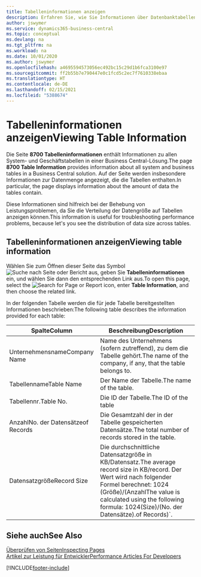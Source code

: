 ```yaml
---
title: Tabelleninformationen anzeigen
description: Erfahren Sie, wie Sie Informationen über Datenbanktabellen direkt über die Clientschnittstelle in Business Central anzeigen können.
author: jswymer
ms.service: dynamics365-business-central
ms.topic: conceptual
ms.devlang: na
ms.tgt_pltfrm: na
ms.workload: na
ms.date: 10/01/2020
ms.author: jswymer
ms.openlocfilehash: a4695594573056ec492bc15c29d1b6fca3100e97
ms.sourcegitcommit: ff2b55b7e790447e0c1fcd5c2ec7f7610338ebaa
ms.translationtype: HT
ms.contentlocale: de-DE
ms.lasthandoff: 02/15/2021
ms.locfileid: "5388674"
---
```

# <a name="viewing-table-information"></a><span data-ttu-id="1ae75-103">Tabelleninformationen anzeigen</span><span class="sxs-lookup"><span data-stu-id="1ae75-103">Viewing Table Information</span></span>

<span data-ttu-id="1ae75-104">Die Seite **8700 Tabelleninformationen** enthält Informationen zu allen System- und Geschäftstabellen in einer Business Central-Lösung.</span><span class="sxs-lookup"><span data-stu-id="1ae75-104">The page **8700 Table Information** provides information about all system and business tables in a Business Central solution.</span></span> <span data-ttu-id="1ae75-105">Auf der Seite werden insbesondere Informationen zur Datenmenge angezeigt, die die Tabellen enthalten.</span><span class="sxs-lookup"><span data-stu-id="1ae75-105">In particular, the page displays information about the amount of data the tables contain.</span></span>

<span data-ttu-id="1ae75-106">Diese Informationen sind hilfreich bei der Behebung von Leistungsproblemen, da Sie die Verteilung der Datengröße auf Tabellen anzeigen können.</span><span class="sxs-lookup"><span data-stu-id="1ae75-106">This information is useful for troubleshooting performance problems, because let's you see the distribution of data size across tables.</span></span>

## <a name="viewing-table-information"></a><span data-ttu-id="1ae75-107">Tabelleninformationen anzeigen</span><span class="sxs-lookup"><span data-stu-id="1ae75-107">Viewing table information</span></span>

<span data-ttu-id="1ae75-108">Wählen Sie zum Öffnen dieser Seite das Symbol ![Suche nach Seite oder Bericht](media/ui-search/search_small.png "Suchen Sie nach dem Symbol Seite oder Bericht") aus, geben Sie **Tabelleninformationen** ein, und wählen Sie dann den entsprechenden Link aus.</span><span class="sxs-lookup"><span data-stu-id="1ae75-108">To open this page, select the ![Search for Page or Report](media/ui-search/search_small.png "Search for Page or Report icon") icon, enter **Table Information**, and then choose the related link.</span></span>

<span data-ttu-id="1ae75-109">In der folgenden Tabelle werden die für jede Tabelle bereitgestellten Informationen beschrieben:</span><span class="sxs-lookup"><span data-stu-id="1ae75-109">The following table describes the information provided for each table:</span></span>

|<span data-ttu-id="1ae75-110">Spalte</span><span class="sxs-lookup"><span data-stu-id="1ae75-110">Column</span></span>|<span data-ttu-id="1ae75-111">Beschreibung</span><span class="sxs-lookup"><span data-stu-id="1ae75-111">Description</span></span>|
|------|-----------|
|<span data-ttu-id="1ae75-112">Unternehmensname</span><span class="sxs-lookup"><span data-stu-id="1ae75-112">Company Name</span></span>|<span data-ttu-id="1ae75-113">Name des Unternehmens (sofern zutreffend), zu dem die Tabelle gehört.</span><span class="sxs-lookup"><span data-stu-id="1ae75-113">The name of the company, if any, that the table belongs to.</span></span>|
|<span data-ttu-id="1ae75-114">Tabellenname</span><span class="sxs-lookup"><span data-stu-id="1ae75-114">Table Name</span></span>|<span data-ttu-id="1ae75-115">Der Name der Tabelle.</span><span class="sxs-lookup"><span data-stu-id="1ae75-115">The name of the table.</span></span>|
|<span data-ttu-id="1ae75-116">Tabellennr.</span><span class="sxs-lookup"><span data-stu-id="1ae75-116">Table No.</span></span>|<span data-ttu-id="1ae75-117">Die ID der Tabelle.</span><span class="sxs-lookup"><span data-stu-id="1ae75-117">The ID of the table</span></span>|
|<span data-ttu-id="1ae75-118">Anzahl</span><span class="sxs-lookup"><span data-stu-id="1ae75-118">No.</span></span> <span data-ttu-id="1ae75-119">der Datensätze</span><span class="sxs-lookup"><span data-stu-id="1ae75-119">of Records</span></span>|<span data-ttu-id="1ae75-120">Die Gesamtzahl der in der Tabelle gespeicherten Datensätze.</span><span class="sxs-lookup"><span data-stu-id="1ae75-120">The total number of records stored in the table.</span></span>|
|<span data-ttu-id="1ae75-121">Datensatzgröße</span><span class="sxs-lookup"><span data-stu-id="1ae75-121">Record Size</span></span>|<span data-ttu-id="1ae75-122">Die durchschnittliche Datensatzgröße in KB/Datensatz.</span><span class="sxs-lookup"><span data-stu-id="1ae75-122">The average record size in KB/record.</span></span> <span data-ttu-id="1ae75-123">Der Wert wird nach folgender Formel berechnet: 1024 (Größe)/(Anzahl</span><span class="sxs-lookup"><span data-stu-id="1ae75-123">The value is calculated using the following formula: 1024(Size)/(No.</span></span> <span data-ttu-id="1ae75-124">der Datensätze).</span><span class="sxs-lookup"><span data-stu-id="1ae75-124">of Records)\`.</span></span> |

## <a name="see-also"></a><span data-ttu-id="1ae75-125">Siehe auch</span><span class="sxs-lookup"><span data-stu-id="1ae75-125">See Also</span></span>

[<span data-ttu-id="1ae75-126">Überprüfen von Seiten</span><span class="sxs-lookup"><span data-stu-id="1ae75-126">Inspecting Pages</span></span>](across-inspect-page.md)  
[<span data-ttu-id="1ae75-127">Artikel zur Leistung für Entwickler</span><span class="sxs-lookup"><span data-stu-id="1ae75-127">Performance Articles For Developers</span></span>](/dynamics365/business-central/dev-itpro/performance/performance-developer)  


[!INCLUDE[footer-include](includes/footer-banner.md)]